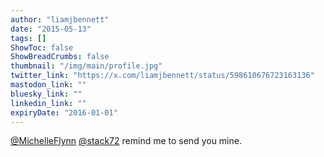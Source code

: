 ```yaml
---
author: "liamjbennett"
date: "2015-05-13"
tags: []
ShowToc: false
ShowBreadCrumbs: false
thumbnail: "/img/main/profile.jpg"
twitter_link: "https://x.com/liamjbennett/status/598610676723163136"
mastodon_link: ""
bluesky_link: ""
linkedin_link: ""
expiryDate: "2016-01-01"
---
```


[@MichelleFlynn](https://x.com/MichelleFlynn) [@stack72](https://x.com/stack72) remind me to send you mine.

